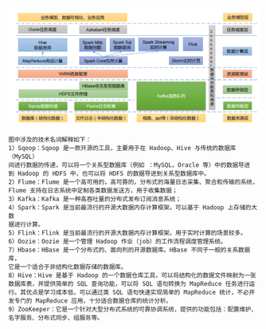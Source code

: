 ![](.大数据技术生态体系_images/0bc1d5cc.png)

    图中涉及的技术名词解释如下：
    1）Sqoop：Sqoop 是一款开源的工具，主要用于在 Hadoop、Hive 与传统的数据库（MySQL）
    间进行数据的传递，可以将一个关系型数据库（例如 ：MySQL，Oracle 等）中的数据导进
    到 Hadoop 的 HDFS 中，也可以将 HDFS 的数据导进到关系型数据库中。
    2）Flume：Flume 是一个高可用的，高可靠的，分布式的海量日志采集、聚合和传输的系统，
    Flume 支持在日志系统中定制各类数据发送方，用于收集数据；
    3）Kafka：Kafka 是一种高吞吐量的分布式发布订阅消息系统；
    4）Spark：Spark 是当前最流行的开源大数据内存计算框架。可以基于 Hadoop 上存储的大数
    据进行计算。
    5）Flink：Flink 是当前最流行的开源大数据内存计算框架。用于实时计算的场景较多。
    6）Oozie：Oozie 是一个管理 Hadoop 作业（job）的工作流程调度管理系统。
    7）Hbase：HBase 是一个分布式的、面向列的开源数据库。HBase 不同于一般的关系数据库，
    它是一个适合于非结构化数据存储的数据库。
    8）Hive：Hive 是基于 Hadoop 的一个数据仓库工具，可以将结构化的数据文件映射为一张
    数据库表，并提供简单的 SQL 查询功能，可以将 SQL 语句转换为 MapReduce 任务进行运
    行。其优点是学习成本低，可以通过类 SQL 语句快速实现简单的 MapReduce 统计，不必开
    发专门的 MapReduce 应用，十分适合数据仓库的统计分析。
    9）ZooKeeper：它是一个针对大型分布式系统的可靠协调系统，提供的功能包括：配置维护、
    名字服务、分布式同步、组服务等。